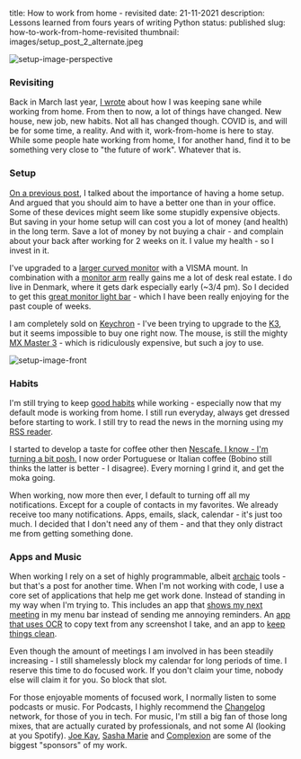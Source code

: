 title: How to work from home - revisited
date: 21-11-2021
description: Lessons learned from fours years of writing Python
status: published
slug: how-to-work-from-home-revisited
thumbnail: images/setup_post_2_alternate.jpeg


![setup-image-perspective]({static}/images/setup_post_2_alternate.jpeg)  

### Revisiting
Back in March last year, [I wrote](/blog/how-to-work-from-home) about how I was keeping sane while working from home. From then to now, a lot of things have changed. New house, new job, new habits. Not all has changed though. COVID is, and will be for some time, a reality. And with it, work-from-home is here to stay. While some people hate working from home, I for another hand, find it to be something very close to "the future of work". Whatever that is.

### Setup
[On a previous post](/blog/how-to-work-from-home#have-a-setup), I talked about the importance of having a home setup. And argued that you should aim to have a better one than in your office. Some of these devices might seem like some stupidly expensive objects. But saving in your home setup will can cost you a lot of money (and health) in the long term. Save a lot of money by not buying a chair - and complain about your back after working for 2 weeks on it. I value my health - so I invest in it.

I've upgraded to a [larger curved monitor](https://www.lg.com/uk/monitors/lg-35wn75c) with a VISMA mount. In combination with a [monitor arm](https://www.amazon.de/-/en/gp/product/B08BYJ5BCF/ref=ppx_od_dt_b_asin_title_s05?ie=UTF8&psc=1) really gains me a lot of desk real estate. I do live in Denmark, where it gets dark especially early (~3/4 pm). So I decided to get this [great monitor light bar](https://www.amazon.de/gp/product/B08W2C5W59/ref=ppx_yo_dt_b_asin_title_o00_s00?ie=UTF8&psc=1) - which I have been really enjoying for the past couple of weeks.

I am completely sold on [Keychron](https://www.keychron.com/products/keychron-k2-wireless-mechanical-keyboard) - I've been trying to upgrade to the [K3](https://www.keychron.com/collections/keyboard/products/keychron-k3-wireless-mechanical-keyboard?variant=32220198535257), but it seems impossible to buy one right now. The mouse, is still the mighty [MX Master 3](https://www.logitech.com/en-roeu/products/mice/mx-master-3-mac-wireless-mouse.910-005696.html) - which is ridiculously expensive, but such a joy to use.

![setup-image-front]({static}/images/setup_post_2_cover.jpeg)  

### Habits
I'm still trying to keep [good habits](/blog/how-to-work-from-home#start-the-day-right) while working - especially now that my default mode is working from home. I still run everyday, always get dressed before starting to work. I still try to read the news in the morning using my [RSS reader](https://reederapp.com/).

I started to develop a taste for coffee other then [Nescafe. I know - I'm turning a bit posh.](https://www.amazon.de/dp/B003SG5XP0/ref=sr_1_7?keywords=nescafe+gold&qid=1585059650&sr=8-7) I now order Portuguese or Italian coffee (Bobino still thinks the latter is better - I disagree). Every morning I grind it, and get the moka going.

When working, now more then ever, I default to turning off all my notifications. Except for a couple of contacts in my favorites. We already receive too many notifications. Apps, emails, slack, calendar - it's just too much. I decided that I don't need any of them - and that they only distract me from getting something done.

### Apps and Music
When working I rely on a set of highly programmable, albeit [archaic](/blog/vim-for-python-development-and-not-only) tools - but that's a post for another time. When I'm not working with code, I use a core set of applications that help me get work done. Instead of standing in my way when I'm trying to. This includes an app that [shows my next meeting](https://github.com/leits/MeetingBar) in my menu bar instead of sending me annoying reminders. An [app that uses OCR](https://textsniper.app/) to copy text from any screenshot I take, and an app to [keep things clean](https://apps.apple.com/us/app/hidden-bar/id1452453066?mt=12).

Even though the amount of meetings I am involved in has been steadily increasing - I still shamelessly block my calendar for long periods of time. I reserve this time to do focused work. If you don't claim your time, nobody else will claim it for you. So block that slot.

For those enjoyable moments of focused work, I normally listen to some podcasts or music. For Podcasts, I highly recommend the [Changelog](https://changelog.com/podcasts) network, for those of you in tech. For music, I'm still a big fan of those long mixes, that are actually curated by professionals, and not some AI (looking at you Spotify). [Joe Kay](https://soulection.com/tracklists/), [Sasha Marie](https://sashamarie.co/radio) and [Complexion](https://soundcloud.com/complexion) are some of the biggest "sponsors" of my work.
